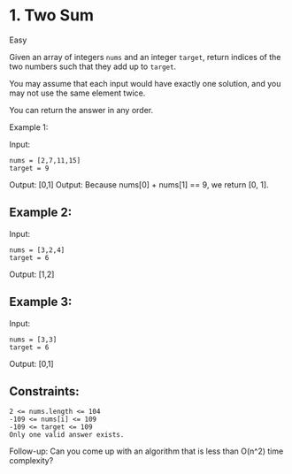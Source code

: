 # 1. Two Sum
Easy

Given an array of integers `nums` and an integer `target`, return indices of the two numbers such that they add up to `target`.

You may assume that each input would have exactly one solution, and you may not use the same element twice.

You can return the answer in any order.

 

Example 1:

Input: 
~~~
nums = [2,7,11,15]
target = 9
~~~
Output: [0,1]
Output: Because nums[0] + nums[1] == 9, we return [0, 1].

## Example 2:

Input: 
~~~
nums = [3,2,4]
target = 6
~~~
Output: [1,2]

## Example 3:

Input: 
~~~
nums = [3,3]
target = 6
~~~
Output: [0,1]

 

## Constraints:

    2 <= nums.length <= 104
    -109 <= nums[i] <= 109
    -109 <= target <= 109
    Only one valid answer exists.

 
Follow-up: Can you come up with an algorithm that is less than O(n^2) time complexity?